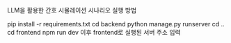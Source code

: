 LLM을 활용한 간호 시뮬레이션 시나리오
실행 방법

pip install -r requirements.txt
cd backend
python manage.py runserver
cd ..
cd frontend
npm run dev
이후 frontend로 실행된 서버 주소 입력
